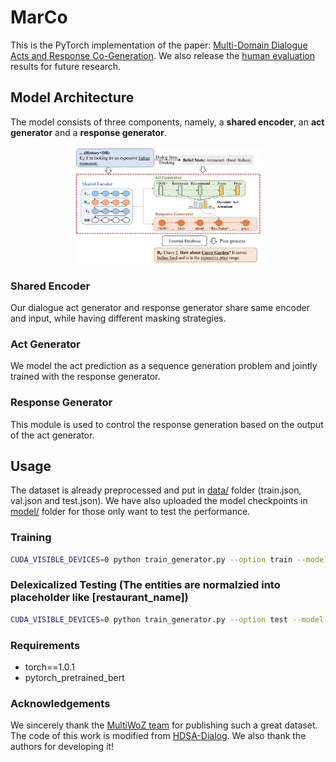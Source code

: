 # MarCo

This is the PyTorch implementation of the paper: [Multi-Domain Dialogue Acts and Response Co-Generation](https://arxiv.org/pdf/2004.12363.pdf). We also release the [human evaluation](https://github.com/InitialBug/MarCo-Dialog/tree/master/human_evaluation) results for future research.



## Model Architecture
The model consists of three components, namely, a **shared encoder**, an **act generator** and a **response generator**.
<p align="center">
<img src="resource/marco.png" width="60%" />
</p>

### Shared Encoder
Our dialogue act generator and response generator share same encoder and input, while having different masking strategies.

### Act Generator
We model the act prediction as a sequence generation problem and jointly trained with the response generator.

### Response Generator
This module is used to control the response generation based on the output of the act generator.



## Usage
The dataset is already preprocessed and put in [data/](https://github.com/InitialBug/MarCo-Dialog/tree/master/data) folder (train.json, val.json and test.json). We have also uploaded the model checkpoints in [model/](https://github.com/InitialBug/MarCo-Dialog/tree/master/model) folder for those only want to test the performance.  

### Training
```bash
CUDA_VISIBLE_DEVICES=0 python train_generator.py --option train --model model/ --batch_size 384 --max_seq_length 50 --act_source bert
```

### Delexicalized Testing (The entities are normalzied into placeholder like [restaurant_name])
```bash
CUDA_VISIBLE_DEVICES=0 python train_generator.py --option test --model model/MarCo_BERT --batch_size 384 --max_seq_length 50 --act_source bert
```

### Requirements
- torch==1.0.1
- pytorch_pretrained_bert


### Acknowledgements
We sincerely thank the [MultiWoZ team](https://github.com/budzianowski/multiwoz) for publishing such a great dataset.
The code of this work is modified from [HDSA-Dialog](https://github.com/wenhuchen/HDSA-Dialog). We also thank the authors for developing it!
